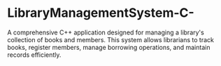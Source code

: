 # LibraryManagementSystem-C-
A comprehensive C++ application designed for managing a library's collection of books and members. This system allows librarians to track books, register members, manage borrowing operations, and maintain records efficiently.
